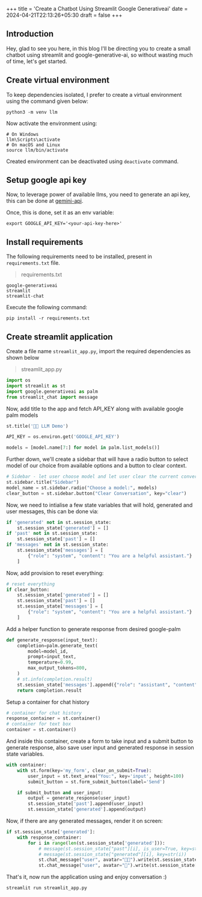 +++
title = 'Create a Chatbot Using Streamlit Google Generativeai'
date = 2024-04-21T22:13:26+05:30
draft = false
+++

## Introduction

Hey, glad to see you here, in this blog I'll be directing you to create a small chatbot using streamlit and google-generative-ai, so without wasting much of time, let's get started.

## Create virtual environment

To keep dependencies isolated, I prefer to create a virtual environment using the command given below:

```
python3 -m venv llm
```

Now activate the environment using:

```
# On Windows
llm\Scripts\activate
# On macOS and Linux
source llm/bin/activate
```

Created environment can be deactivated using `deactivate` command.

## Setup google api key

Now, to leverage power of available llms, you need to generate an api key, this can be done at [gemini-api](https://ai.google.dev/gemini-api/docs/api-key).

Once, this is done, set it as an env variable:

```
export GOOGLE_API_KEY='<your-api-key-here>'
```

## Install requirements

The following requirements need to be installed, present in `requirements.txt` file.

> requirements.txt

```
google-generativeai
streamlit
streamlit-chat
```

Execute the following command:

```
pip install -r requirements.txt
```

## Create streamlit application

Create a file name `streamlit_app.py`, import the required dependencies as shown below

> streamlit_app.py

```python
import os
import streamlit as st
import google.generativeai as palm
from streamlit_chat import message
```

Now, add title to the app and fetch API_KEY along with available google palm models

```python
st.title('🦜🔗 LLM Demo')

API_KEY = os.environ.get('GOOGLE_API_KEY')

models = [model.name[7:] for model in palm.list_models()]
```

Further down, we'll create a sidebar that will have a radio button to select model of our choice from available options and a button to clear context.

```python
# Sidebar - let user choose model and let user clear the current conversation
st.sidebar.title("Sidebar")
model_name = st.sidebar.radio("Choose a model:", models)
clear_button = st.sidebar.button("Clear Conversation", key="clear")
```

Now, we need to intialise a few state variables that will hold, generated and user messages, this can be done via:

```python
if 'generated' not in st.session_state:
    st.session_state['generated'] = []
if 'past' not in st.session_state:
    st.session_state['past'] = []
if 'messages' not in st.session_state:
    st.session_state['messages'] = [
        {"role": "system", "content": "You are a helpful assistant."}
    ]
```

Now, add provision to reset everything:

```python
# reset everything
if clear_button:
    st.session_state['generated'] = []
    st.session_state['past'] = []
    st.session_state['messages'] = [
        {"role": "system", "content": "You are a helpful assistant."}
    ]
```

Add a helper function to generate response from desired google-palm

```python
def generate_response(input_text):
    completion=palm.generate_text(
        model=model_id,
        prompt=input_text,
        temperature=0.99,
        max_output_tokens=800,
    )
    # st.info(completion.result)
    st.session_state['messages'].append({"role": "assistant", "content": completion.result})
    return completion.result
```

Setup a container for chat history

```python
# container for chat history
response_container = st.container()
# container for text box
container = st.container()
```

And inside this container, create a form to take input and a submit button to generate response, also save user input and generated response in session state variables.

```python
with container:
    with st.form(key='my_form', clear_on_submit=True):
        user_input = st.text_area("You:", key='input', height=100)
        submit_button = st.form_submit_button(label='Send')

    if submit_button and user_input:
        output = generate_response(user_input)
        st.session_state['past'].append(user_input)
        st.session_state['generated'].append(output)
```

Now, if there are any generated messages, render it on screen:

```python
if st.session_state['generated']:
    with response_container:
        for i in range(len(st.session_state['generated'])):
            # message(st.session_state["past"][i], is_user=True, key=str(i) + '_user')
            # message(st.session_state["generated"][i], key=str(i))
            st.chat_message("user", avatar="👨‍💻").write(st.session_state["past"][i])
            st.chat_message("user", avatar="🤖").write(st.session_state["generated"][i])
```

That's it, now run the application using and enjoy conversation :)

```
streamlit run streamlit_app.py
```
